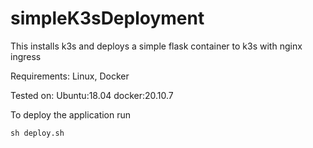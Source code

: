 # simpleK3sDeployment
This installs k3s and deploys a simple flask container to k3s with nginx ingress

Requirements: Linux, Docker

Tested on: 
Ubuntu:18.04
docker:20.10.7

To deploy the application run
```
sh deploy.sh
```
